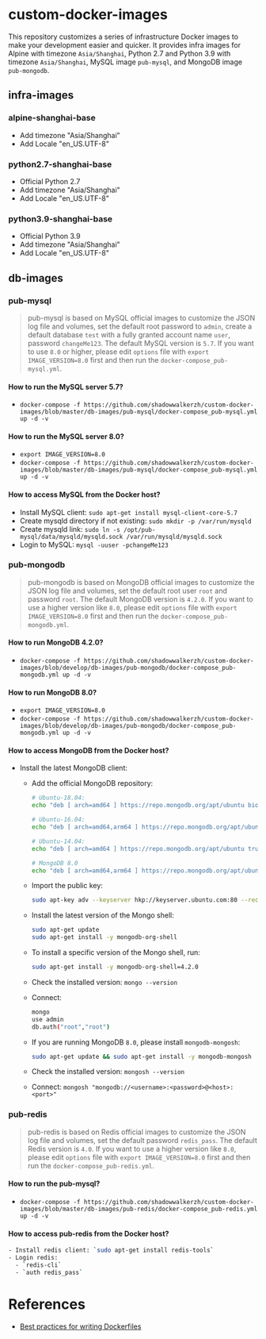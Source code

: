 # custom-docker-images
This repository customizes a series of infrastructure Docker images to make your development easier and quicker. It provides infra images for Alpine with timezone `Asia/Shanghai`, Python 2.7 and Python 3.9 with timezone `Asia/Shanghai`, MySQL image `pub-mysql`, and MongoDB image `pub-mongodb`.

## infra-images

### alpine-shanghai-base
- Add timezone "Asia/Shanghai"
- Add Locale "en_US.UTF-8"

### python2.7-shanghai-base
- Official Python 2.7
- Add timezone "Asia/Shanghai"
- Add Locale "en_US.UTF-8"

### python3.9-shanghai-base
- Official Python 3.9
- Add timezone "Asia/Shanghai"
- Add Locale "en_US.UTF-8"

## db-images

### pub-mysql
> pub-mysql is based on MySQL official images to customize the JSON log file and volumes, set the default root password to `admin`, create a default database `test` with a fully granted account name `user`, password `changeMe123`. The default MySQL version is `5.7`. If you want to use `8.0` or higher, please edit `options` file with `export IMAGE_VERSION=8.0` first and then run the `docker-compose_pub-mysql.yml`.

#### How to run the MySQL server 5.7?
- `docker-compose -f https://github.com/shadowwalkerzh/custom-docker-images/blob/master/db-images/pub-mysql/docker-compose_pub-mysql.yml up -d -v`

#### How to run the MySQL server 8.0?
- `export IMAGE_VERSION=8.0`
- `docker-compose -f https://github.com/shadowwalkerzh/custom-docker-images/blob/master/db-images/pub-mysql/docker-compose_pub-mysql.yml up -d -v`

#### How to access MySQL from the Docker host?
- Install MySQL client: `sudo apt-get install mysql-client-core-5.7`
- Create mysqld directory if not existing: `sudo mkdir -p /var/run/mysqld`
- Create mysqld link: `sudo ln -s /opt/pub-mysql/data/mysqld/mysqld.sock /var/run/mysqld/mysqld.sock`
- Login to MySQL: `mysql -uuser -pchangeMe123`

### pub-mongodb
> pub-mongodb is based on MongoDB official images to customize the JSON log file and volumes, set the default root user `root` and password `root`. The default MongoDB version is `4.2.0`. If you want to use a higher version like `8.0`, please edit `options` file with `export IMAGE_VERSION=8.0` first and then run the `docker-compose_pub-mongodb.yml`.

#### How to run MongoDB 4.2.0?
- `docker-compose -f https://github.com/shadowwalkerzh/custom-docker-images/blob/develop/db-images/pub-mongodb/docker-compose_pub-mongodb.yml up -d -v`

#### How to run MongoDB 8.0?
- `export IMAGE_VERSION=8.0`
- `docker-compose -f https://github.com/shadowwalkerzh/custom-docker-images/blob/develop/db-images/pub-mongodb/docker-compose_pub-mongodb.yml up -d -v`

#### How to access MongoDB from the Docker host?
- Install the latest MongoDB client:
  - Add the official MongoDB repository:
    ```sh
    # Ubuntu-18.04:
    echo "deb [ arch=amd64 ] https://repo.mongodb.org/apt/ubuntu bionic/mongodb-org/4.2 multiverse" | sudo tee /etc/apt/sources.list.d/mongodb-org-4.2.list

    # Ubuntu-16.04:
    echo "deb [ arch=amd64,arm64 ] https://repo.mongodb.org/apt/ubuntu xenial/mongodb-org/4.2 multiverse" | sudo tee /etc/apt/sources.list.d/mongodb-org-4.2.list

    # Ubuntu-14.04:
    echo "deb [ arch=amd64 ] https://repo.mongodb.org/apt/ubuntu trusty/mongodb-org/4.2 multiverse" | sudo tee /etc/apt/sources.list.d/mongodb-org-4.2.list

    # MongoDB 8.0
    echo "deb [ arch=amd64,arm64 ] https://repo.mongodb.org/apt/ubuntu $(lsb_release -cs)/mongodb-org/8.0 multiverse" | sudo tee /etc/apt/sources.list.d/mongodb-org-8.0.list
    ```
  - Import the public key:
    ```sh
    sudo apt-key adv --keyserver hkp://keyserver.ubuntu.com:80 --recv 9DA31620334BD75D9DCB49F368818C72E52529D4
    ```
  - Install the latest version of the Mongo shell:
    ```sh
    sudo apt-get update
    sudo apt-get install -y mongodb-org-shell
    ```
  - To install a specific version of the Mongo shell, run:
    ```sh
    sudo apt-get install -y mongodb-org-shell=4.2.0
    ```
  - Check the installed version: `mongo --version`
  - Connect:
    ```sh
    mongo
    use admin
    db.auth("root","root")
    ```

  - If you are running MongoDB `8.0`, please install `mongodb-mongosh`:
    ```sh
    sudo apt-get update && sudo apt-get install -y mongodb-mongosh
    ```
  - Check the installed version: `mongosh --version`
  - Connect: `mongosh "mongodb://<username>:<password>@<host>:<port>"`

### pub-redis
> pub-redis is based on Redis official images to customize the JSON log file and volumes, set the default password `redis_pass`. The default Redis version is `4.0`. If you want to use a higher version like `8.0`, please edit `options` file with `export IMAGE_VERSION=8.0` first and then run the `docker-compose_pub-redis.yml`.

#### How to run the pub-mysql?
- `docker-compose -f https://github.com/shadowwalkerzh/custom-docker-images/blob/master/db-images/pub-redis/docker-compose_pub-redis.yml up -d -v`

#### How to access pub-redis from the Docker host?
```sh
- Install redis client: `sudo apt-get install redis-tools`
- Login redis: 
  - `redis-cli`
  - `auth redis_pass`
```


# References
- [Best practices for writing Dockerfiles](https://docs.docker.com/develop/develop-images/dockerfile_best-practices)